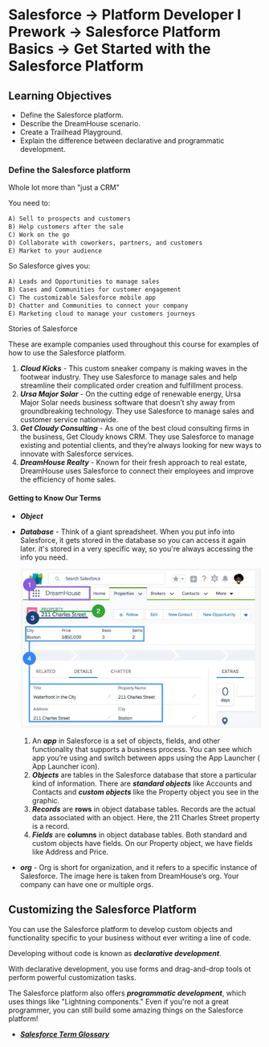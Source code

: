 # Salesforce -> Platform Developer I Prework -> Salesforce Platform Basics -> Get Started with the Salesforce Platform

## Learning Objectives

- Define the Salesforce platform.
- Describe the DreamHouse scenario.
- Create a Trailhead Playground.
- Explain the difference between declarative and programmatic development.

### Define the Salesforce platform

Whole lot more than "just a CRM"

You need to:

    A) Sell to prospects and customers
    B) Help customers after the sale
    C) Work on the go
    D) Collaborate with coworkers, partners, and customers
    E) Market to your audience

So Salesforce gives you:

    A) Leads and Opportunities to manage sales
    B) Cases amd Communities for customer engagement
    C) The customizable Salesforce mobile app
    D) Chatter and Communities to connect your company
    E) Marketing cloud to manage your customers journeys

Stories of Salesforce

These are example companies used throughout this course for examples of how to use the Salesforce platform.

1) ***Cloud Kicks*** - This custom sneaker company is making waves in the footwear industry. They use Salesforce to manage sales and help streamline their complicated order creation and fulfillment process.
2) ***Ursa Major Solar*** - On the cutting edge of renewable energy, Ursa Major Solar needs business software that doesn’t shy away from groundbreaking technology. They use Salesforce to manage sales and customer service nationwide.
3) ***Get Cloudy Consulting*** - As one of the best cloud consulting firms in the business, Get Cloudy knows CRM. They use Salesforce to manage existing and potential clients, and they’re always looking for new ways to innovate with Salesforce services.
4) ***DreamHouse Realty*** - Known for their fresh approach to real estate, DreamHouse uses Salesforce to connect their employees and improve the efficiency of home sales.

#### Getting to Know Our Terms

- ***Object***
- ***Database*** - Think of a giant spreadsheet. When you put info into Salesforce, it gets stored in the database so you can access it again later. it's stored in a very specific way, so you're always accessing the info you need.

  ![DreamHouse App](/Salesforce-Platform-Basics/Get-Started-with-the-Salesforce-Platform/assets/DreamHouse-app.png)
    1) An ***app*** in Salesforce is a set of objects, fields, and other functionality that supports a business process. You can see which app you’re using and switch between apps using the App Launcher ( App Launcher icon).
    2) ***Objects*** are tables in the Salesforce database that store a particular kind of information. There are ***standard objects*** like Accounts and Contacts and ***custom objects*** like the Property object you see in the graphic.
    3) ***Records*** are **rows** in object database tables. Records are the actual data associated with an object. Here, the 211 Charles Street property is a record.
    4) ***Fields*** are **columns** in object database tables. Both standard and custom objects have fields. On our Property object, we have fields like Address and Price.

- ***org*** - Org is short for organization, and it refers to a specific instance of Salesforce. The image here is taken from DreamHouse’s org. Your company can have one or multiple orgs.

## Customizing the Salesforce Platform

You can use the Salesforce platform to develop custom objects and functionality specific to your business without ever writing a line of code.

Developing without code is known as ***declarative development***.

With declarative development, you use forms and drag-and-drop tools ot perform powerful customization tasks.

The Salesforce platform also offers ***programmatic development***, which uses things like "Lightning components." Even if you're not a great programmer, you can still build some amazing things on the Salesforce platform!

- [***Salesforce Term Glossary***](https://help.salesforce.com/s/articleView?id=sf.glossary.htm&type=5)
